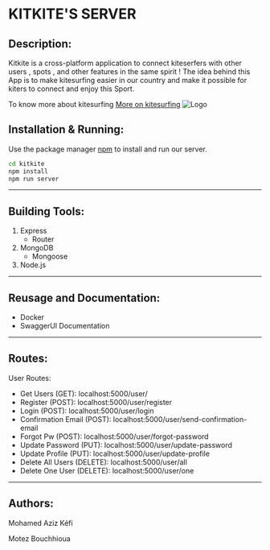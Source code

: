 # KITKITE'S SERVER 

## Description:
Kitkite is a cross-platform application to connect kiteserfers with other users , spots , and other features in the same spirit ! 
The idea behind this App is to make kitesurfing easier in our country and make it possible for kiters to connect and enjoy this Sport.

To know more about kitesurfing [More on kitesurfing](https://fr.wikipedia.org/wiki/Kitesurf) 
![Logo](https://user-images.githubusercontent.com/58823874/202316485-22fa7343-daea-4b78-8986-f41c615aafad.png)

## Installation & Running:

Use the package manager [npm](https://docs.npmjs.com/) to install and run our server.

```bash
cd kitkite
npm install
npm run server
```
********************************
## Building Tools:
  1. Express
     * Router
  2. MongoDB
     * Mongoose
3. Node.js 
*********************************

## Reusage and Documentation:
* Docker
* SwaggerUI Documentation

****************************************************************

## Routes:
User Routes:
* Get Users (GET): localhost:5000/user/
* Register (POST): localhost:5000/user/register
* Login (POST): localhost:5000/user/login
* Confirmation Email (POST): localhost:5000/user/send-confirmation-email
* Forgot Pw (POST): localhost:5000/user/forgot-password
* Update Password (PUT): localhost:5000/user/update-password
* Update Profile (PUT): localhost:5000/user/update-profile
* Delete All Users (DELETE): localhost:5000/user/all
* Delete One User (DELETE): localhost:5000/user/one



****************************************************************

## Authors:
Mohamed Aziz Kéfi

Motez Bouchhioua    
     
